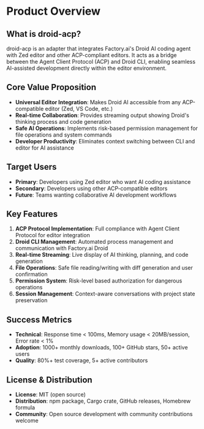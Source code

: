 # Product Overview

## What is droid-acp?

droid-acp is an adapter that integrates Factory.ai's Droid AI coding agent with Zed editor and other ACP-compliant editors. It acts as a bridge between the Agent Client Protocol (ACP) and Droid CLI, enabling seamless AI-assisted development directly within the editor environment.

## Core Value Proposition

- **Universal Editor Integration**: Makes Droid AI accessible from any ACP-compatible editor (Zed, VS Code, etc.)
- **Real-time Collaboration**: Provides streaming output showing Droid's thinking process and code generation
- **Safe AI Operations**: Implements risk-based permission management for file operations and system commands
- **Developer Productivity**: Eliminates context switching between CLI and editor for AI assistance

## Target Users

- **Primary**: Developers using Zed editor who want AI coding assistance
- **Secondary**: Developers using other ACP-compatible editors
- **Future**: Teams wanting collaborative AI development workflows

## Key Features

1. **ACP Protocol Implementation**: Full compliance with Agent Client Protocol for editor integration
2. **Droid CLI Management**: Automated process management and communication with Factory.ai Droid
3. **Real-time Streaming**: Live display of AI thinking, planning, and code generation
4. **File Operations**: Safe file reading/writing with diff generation and user confirmation
5. **Permission System**: Risk-level based authorization for dangerous operations
6. **Session Management**: Context-aware conversations with project state preservation

## Success Metrics

- **Technical**: Response time < 100ms, Memory usage < 20MB/session, Error rate < 1%
- **Adoption**: 1000+ monthly downloads, 100+ GitHub stars, 50+ active users
- **Quality**: 80%+ test coverage, 5+ active contributors

## License & Distribution

- **License**: MIT (open source)
- **Distribution**: npm package, Cargo crate, GitHub releases, Homebrew formula
- **Community**: Open source development with community contributions welcome